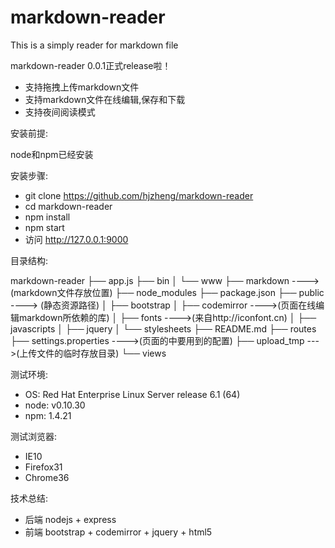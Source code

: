 markdown-reader
===============

This is a simply reader for markdown file

markdown-reader 0.0.1正式release啦！

- 支持拖拽上传markdown文件
- 支持markdown文件在线编辑,保存和下载
- 支持夜间阅读模式

安装前提:

node和npm已经安装

安装步骤:

- git clone https://github.com/hjzheng/markdown-reader
- cd markdown-reader
- npm install
- npm start
- 访问 http://127.0.0.1:9000

目录结构:

markdown-reader
├── app.js
├── bin
│   └── www
├── markdown ---->(markdown文件存放位置)
├── node_modules
├── package.json 
├── public ----> (静态资源路径)
│   ├── bootstrap
│   ├── codemirror ---->(页面在线编辑markdown所依赖的库)
│   ├── fonts ---->(来自http://iconfont.cn)
│   ├── javascripts 
│   ├── jquery
│   └── stylesheets
├── README.md
├── routes
├── settings.properties ---->(页面的中要用到的配置)
├── upload_tmp --->(上传文件的临时存放目录)
└── views

测试环境:

- OS: Red Hat Enterprise Linux Server release 6.1 (64)
- node: v0.10.30
- npm: 1.4.21

测试浏览器:

- IE10
- Firefox31
- Chrome36

技术总结:

- 后端 nodejs + express 
- 前端 bootstrap + codemirror + jquery + html5